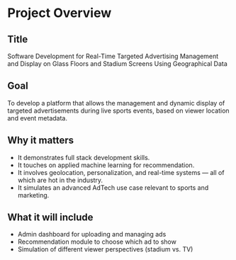 # Project Overview

## Title
Software Development for Real-Time Targeted Advertising Management and Display on Glass Floors and Stadium Screens Using Geographical Data

## Goal
To develop a platform that allows the management and dynamic display of targeted advertisements during live sports events, based on viewer location and event metadata.

## Why it matters
- It demonstrates full stack development skills.
- It touches on applied machine learning for recommendation.
- It involves geolocation, personalization, and real-time systems — all of which are hot in the industry.
- It simulates an advanced AdTech use case relevant to sports and marketing.

## What it will include
- Admin dashboard for uploading and managing ads
- Recommendation module to choose which ad to show
- Simulation of different viewer perspectives (stadium vs. TV)
